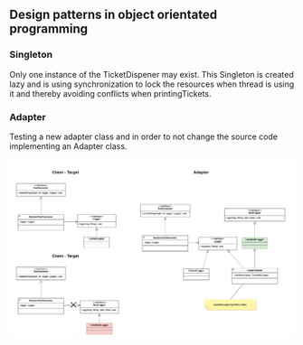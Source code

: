 ## Design patterns in object orientated programming

### Singleton

Only one instance of the TicketDispener may exist. This Singleton is created lazy and is using synchronization to lock the resources when thread is using it and thereby avoiding conflicts when printingTickets. 

### Adapter

Testing a new adapter class and in order to not change the source code implementing an Adapter class. 

![Alt text](Adapter-3.PNG)